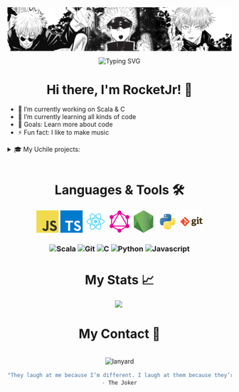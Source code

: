 <img align="center" src="./images/Welcome.jpg">
<br>

<p align="center">
<img src="https://readme-typing-svg.demolab.com?font=Fira+Code&pause=1000&color=70A4FC&center=true&width=435&lines=We+all+go+a+little+mad+sometimes" alt="Typing SVG" /></img>
</p>

<h1 align="center"> Hi there, I'm RocketJr! 👋 </h1>

- 🔭 I’m currently working on Scala & C
- 🌱 I’m currently learning all kinds of code
- 🥅 Goals: Learn more about code
- ⚡ Fun fact: I like to make music
<details><summary>🎓 My Uchile projects:</summary>
  <ul>
    <li><a href="https://github.com/RocketJr/Engineering-projects"> MA2601 & CD2201</li>
    <li><a href="https://github.com/RocketJr/CC3001-Algoritmos-y-Estructuras-de-Datos"> CC3001</li></a>
    <li><a href="https://github.com/RocketJr/gwen-t-RocketJr"> CC3002</li>
    <li><a href="https://github.com/RocketJr/CC3501-3D-Car-Rendering"> CC3501</li></a>
  </ul>
</details>

<br/>

<h1 align="center"> Languages & Tools 🛠️ </h1>

<p align="center">
<code><img height="50" src="https://raw.githubusercontent.com/github/explore/80688e429a7d4ef2fca1e82350fe8e3517d3494d/topics/javascript/javascript.png"></code>
<code><img height="50" src="https://raw.githubusercontent.com/github/explore/80688e429a7d4ef2fca1e82350fe8e3517d3494d/topics/typescript/typescript.png"></code>
<code><img height="50" src="https://raw.githubusercontent.com/github/explore/80688e429a7d4ef2fca1e82350fe8e3517d3494d/topics/react/react.png"></code>
<code><img height="50" src="https://raw.githubusercontent.com/github/explore/5c058a388828bb5fde0bcafd4bc867b5bb3f26f3/topics/graphql/graphql.png"></code>
<code><img height="50" src="https://raw.githubusercontent.com/github/explore/80688e429a7d4ef2fca1e82350fe8e3517d3494d/topics/nodejs/nodejs.png"></code>
<code><img height="50" src="https://raw.githubusercontent.com/github/explore/80688e429a7d4ef2fca1e82350fe8e3517d3494d/topics/python/python.png"></code>
<code><img height="50" src="https://raw.githubusercontent.com/github/explore/80688e429a7d4ef2fca1e82350fe8e3517d3494d/topics/git/git.png"></code>

<h3 align=center>

![Scala](https://img.shields.io/badge/scala-7b6efa.svg?style=for-the-badge&logo=scala&logoColor=white)
![Git](https://img.shields.io/badge/git-7d64e5.svg?style=for-the-badge&logo=git&logoColor=white)
![C](https://img.shields.io/badge/c-7c5bd1.svg?style=for-the-badge&logo=c&logoColor=white)
![Python](https://img.shields.io/badge/python-7953be.svg?style=for-the-badge&logo=python&logoColor=white)
![Javascript](https://img.shields.io/badge/javascript-754bab.svg?style=for-the-badge&logo=javascript&logoColor=white)<br>

<h1 align="center"> My Stats 📈 </h1>

<p align="center">
<img width=351 src="https://github-readme-stats.vercel.app/api?username=RocketJr&theme=tokyonight&show_icons=true&count_private=true">&nbsp;
<! --- <img  width=346 src="https://github-readme-stats.vercel.app/api/top-langs?username=RocketJr&layout=compact&theme=tokyonight&custom_title=Top&nbsp;Languages"/><br>

<h1 align="center"> My Contact 📝 </h1>

<p align="center">
<br><img src="https://lanyard.cnrad.dev/api/459106695612989440" alt="lanyard"></img><br>
</p>

<div align="center">

```scala
"They laugh at me because I’m different. I laugh at them because they’re all the same."
- The Joker
```
</div>
